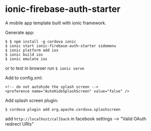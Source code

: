 ionic-firebase-auth-starter
=====

A mobile app template built with ionic framework.

Generate app: 
```
$ $ npm install -g cordova ionic
$ ionic start ionic-firebase-auth-starter sidemenu
$ ionic platform add ios
$ ionic build ios
$ ionic emulate ios
```

or to test in browser run `$ ionic serve`

Add to config.xml:

```
<!-- do not autohide the splash screen -->
<preference name="AutoHideSplashScreen" value="false" />
```

Add splash screen plugin:

```
$ cordova plugin add org.apache.cordova.splashscreen
```


add `http://localhost/callback` in facebook settings --> "Valid OAuth redirect URIs"
